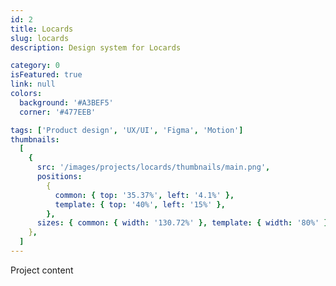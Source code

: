 ```yaml
---
id: 2
title: Locards
slug: locards
description: Design system for Locards

category: 0
isFeatured: true
link: null
colors:
  background: '#A3BEF5'
  corner: '#477EEB'

tags: ['Product design', 'UX/UI', 'Figma', 'Motion']
thumbnails:
  [
    {
      src: '/images/projects/locards/thumbnails/main.png',
      positions:
        {
          common: { top: '35.37%', left: '4.1%' },
          template: { top: '40%', left: '15%' },
        },
      sizes: { common: { width: '130.72%' }, template: { width: '80%' } },
    },
  ]
---
```


Project content
